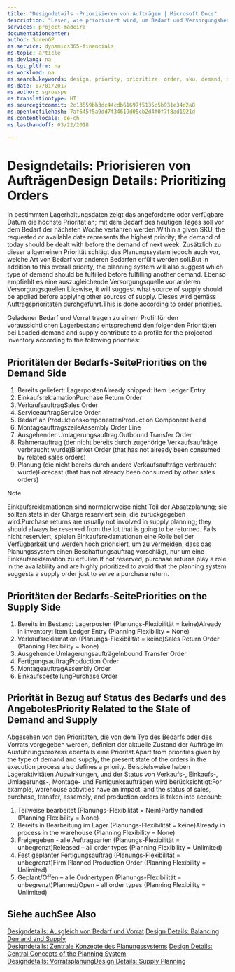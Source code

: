 ```yaml
---
title: "Designdetails -Priorisieren von Aufträgen | Microsoft Docs"
description: "Lesen, wie priorisiert wird, um Bedarf und Versorgungsbedarf zu erfüllen."
services: project-madeira
documentationcenter: 
author: SorenGP
ms.service: dynamics365-financials
ms.topic: article
ms.devlang: na
ms.tgt_pltfrm: na
ms.workload: na
ms.search.keywords: design, priority, prioritize, order, sku, demand, supply
ms.date: 07/01/2017
ms.author: sgroespe
ms.translationtype: HT
ms.sourcegitcommit: 2c13559bb3dc44cdb61697f5135c5b931e34d2a8
ms.openlocfilehash: 7af645f5a9dd7f34619d05cb2d4f0f7f8ad1921d
ms.contentlocale: de-ch
ms.lasthandoff: 03/22/2018

---
```

# <a name="design-details-prioritizing-orders"></a><span data-ttu-id="b5f2c-103">Designdetails: Priorisieren von Aufträgen</span><span class="sxs-lookup"><span data-stu-id="b5f2c-103">Design Details: Prioritizing Orders</span></span>
<span data-ttu-id="b5f2c-104">In bestimmten Lagerhaltungsdaten zeigt das angeforderte oder verfügbare Datum die höchste Priorität an; mit dem Bedarf des heutigen Tages soll vor dem Bedarf der nächsten Woche verfahren werden.</span><span class="sxs-lookup"><span data-stu-id="b5f2c-104">Within a given SKU, the requested or available date represents the highest priority; the demand of today should be dealt with before the demand of next week.</span></span> <span data-ttu-id="b5f2c-105">Zusätzlich zu dieser allgemeinen Priorität schlägt das Planungssystem jedoch auch vor, welche Art von Bedarf vor anderen Bedarfen erfüllt werden soll.</span><span class="sxs-lookup"><span data-stu-id="b5f2c-105">But in addition to this overall priority, the planning system will also suggest which type of demand should be fulfilled before fulfilling another demand.</span></span> <span data-ttu-id="b5f2c-106">Ebenso empfiehlt es eine auszugleichende Versorgungsquelle vor anderen Versorgungsquellen.</span><span class="sxs-lookup"><span data-stu-id="b5f2c-106">Likewise, it will suggest what source of supply should be applied before applying other sources of supply.</span></span> <span data-ttu-id="b5f2c-107">Dieses wird gemäss Auftragsprioritäten durchgeführt.</span><span class="sxs-lookup"><span data-stu-id="b5f2c-107">This is done according to order priorities.</span></span>  
  
<span data-ttu-id="b5f2c-108">Geladener Bedarf und Vorrat tragen zu einem Profil für den voraussichtlichen Lagerbestand entsprechend den folgenden Prioritäten bei:</span><span class="sxs-lookup"><span data-stu-id="b5f2c-108">Loaded demand and supply contribute to a profile for the projected inventory according to the following priorities:</span></span>  
  
## <a name="priorities-on-the-demand-side"></a><span data-ttu-id="b5f2c-109">Prioritäten der Bedarfs-Seite</span><span class="sxs-lookup"><span data-stu-id="b5f2c-109">Priorities on the Demand Side</span></span>  
1. <span data-ttu-id="b5f2c-110">Bereits geliefert: Lagerposten</span><span class="sxs-lookup"><span data-stu-id="b5f2c-110">Already shipped: Item Ledger Entry</span></span>  
2. <span data-ttu-id="b5f2c-111">Einkaufsreklamation</span><span class="sxs-lookup"><span data-stu-id="b5f2c-111">Purchase Return Order</span></span>  
3. <span data-ttu-id="b5f2c-112">Verkaufsauftrag</span><span class="sxs-lookup"><span data-stu-id="b5f2c-112">Sales Order</span></span>  
4. <span data-ttu-id="b5f2c-113">Serviceauftrag</span><span class="sxs-lookup"><span data-stu-id="b5f2c-113">Service Order</span></span>  
5. <span data-ttu-id="b5f2c-114">Bedarf an Produktionskomponenten</span><span class="sxs-lookup"><span data-stu-id="b5f2c-114">Production Component Need</span></span>  
6. <span data-ttu-id="b5f2c-115">Montageauftragszeile</span><span class="sxs-lookup"><span data-stu-id="b5f2c-115">Assembly Order Line</span></span>  
7. <span data-ttu-id="b5f2c-116">Ausgehender Umlagerungsauftrag.</span><span class="sxs-lookup"><span data-stu-id="b5f2c-116">Outbound Transfer Order</span></span>  
8. <span data-ttu-id="b5f2c-117">Rahmenauftrag (der nicht bereits durch zugehörige Verkaufsaufträge verbraucht wurde)</span><span class="sxs-lookup"><span data-stu-id="b5f2c-117">Blanket Order (that has not already been consumed by related sales orders)</span></span>  
9. <span data-ttu-id="b5f2c-118">Planung (die nicht bereits durch andere Verkaufsaufträge verbraucht wurde)</span><span class="sxs-lookup"><span data-stu-id="b5f2c-118">Forecast (that has not already been consumed by other sales orders)</span></span>  
  
> [!NOTE]  
>  <span data-ttu-id="b5f2c-119">Einkaufsreklamationen sind normalerweise nicht Teil der Absatzplanung; sie sollten stets in der Charge reserviert sein, die zurückgegeben wird.</span><span class="sxs-lookup"><span data-stu-id="b5f2c-119">Purchase returns are usually not involved in supply planning; they should always be reserved from the lot that is going to be returned.</span></span> <span data-ttu-id="b5f2c-120">Falls nicht reserviert, spielen Einkaufsreklamationen eine Rolle bei der Verfügbarkeit und werden hoch priorisiert, um zu vermeiden, dass das Planungssystem einen Beschaffungsauftrag vorschlägt, nur um eine Einkaufsreklamation zu erfüllen.</span><span class="sxs-lookup"><span data-stu-id="b5f2c-120">If not reserved, purchase returns play a role in the availability and are highly prioritized to avoid that the planning system suggests a supply order just to serve a purchase return.</span></span>  
  
## <a name="priorities-on-the-supply-side"></a><span data-ttu-id="b5f2c-121">Prioritäten der Bedarfs-Seite</span><span class="sxs-lookup"><span data-stu-id="b5f2c-121">Priorities on the Supply Side</span></span>  
1. <span data-ttu-id="b5f2c-122">Bereits im Bestand: Lagerposten (Planungs-Flexibilität = keine)</span><span class="sxs-lookup"><span data-stu-id="b5f2c-122">Already in inventory: Item Ledger Entry (Planning Flexibility = None)</span></span>  
2. <span data-ttu-id="b5f2c-123">Verkaufsreklamation (Planungs-Flexibilität = keine)</span><span class="sxs-lookup"><span data-stu-id="b5f2c-123">Sales Return Order (Planning Flexibility = None)</span></span>  
3. <span data-ttu-id="b5f2c-124">Ausgehende Umlagerungsaufträge</span><span class="sxs-lookup"><span data-stu-id="b5f2c-124">Inbound Transfer Order</span></span>  
4. <span data-ttu-id="b5f2c-125">Fertigungsauftrag</span><span class="sxs-lookup"><span data-stu-id="b5f2c-125">Production Order</span></span>  
5. <span data-ttu-id="b5f2c-126">Montageauftrag</span><span class="sxs-lookup"><span data-stu-id="b5f2c-126">Assembly Order</span></span>  
6. <span data-ttu-id="b5f2c-127">Einkaufsbestellung</span><span class="sxs-lookup"><span data-stu-id="b5f2c-127">Purchase Order</span></span>  
  
## <a name="priority-related-to-the-state-of-demand-and-supply"></a><span data-ttu-id="b5f2c-128">Priorität in Bezug auf Status des Bedarfs und des Angebotes</span><span class="sxs-lookup"><span data-stu-id="b5f2c-128">Priority Related to the State of Demand and Supply</span></span>  
<span data-ttu-id="b5f2c-129">Abgesehen von den Prioritäten, die von dem Typ des Bedarfs oder des Vorrats vorgegeben werden, definiert der aktuelle Zustand der Aufträge im Ausführungsprozess ebenfalls eine Priorität.</span><span class="sxs-lookup"><span data-stu-id="b5f2c-129">Apart from priorities given by the type of demand and supply, the present state of the orders in the execution process also defines a priority.</span></span> <span data-ttu-id="b5f2c-130">Beispielsweise haben Lageraktivitäten Auswirkungen, und der Status von Verkaufs-, Einkaufs-, Umlagerungs-, Montage- und Fertigunksaufträgen wird berücksichtigt:</span><span class="sxs-lookup"><span data-stu-id="b5f2c-130">For example, warehouse activities have an impact, and the status of sales, purchase, transfer, assembly, and production orders is taken into account:</span></span>  
  
1. <span data-ttu-id="b5f2c-131">Teilweise bearbeitet (Planungs-Flexibilität = Nein)</span><span class="sxs-lookup"><span data-stu-id="b5f2c-131">Partly handled (Planning Flexibility = None)</span></span>  
2. <span data-ttu-id="b5f2c-132">Bereits in Bearbeitung im Lager (Planungs-Flexibilität = keine)</span><span class="sxs-lookup"><span data-stu-id="b5f2c-132">Already in process in the warehouse (Planning Flexibility = None)</span></span>  
3. <span data-ttu-id="b5f2c-133">Freigegeben - alle Auftragsarten (Planungs-Flexibilität = unbegrenzt)</span><span class="sxs-lookup"><span data-stu-id="b5f2c-133">Released – all order types (Planning Flexibility = Unlimited)</span></span>  
4. <span data-ttu-id="b5f2c-134">Fest geplanter Fertigungsauftrag (Planungs-Flexibilität = unbegrenzt)</span><span class="sxs-lookup"><span data-stu-id="b5f2c-134">Firm Planned Production Order (Planning Flexibility = Unlimited)</span></span>  
5. <span data-ttu-id="b5f2c-135">Geplant/Offen – alle Ordnertypen (Planungs-Flexibilität = unbegrenzt)</span><span class="sxs-lookup"><span data-stu-id="b5f2c-135">Planned/Open – all order types (Planning Flexibility = Unlimited)</span></span>  
  
## <a name="see-also"></a><span data-ttu-id="b5f2c-136">Siehe auch</span><span class="sxs-lookup"><span data-stu-id="b5f2c-136">See Also</span></span>  
<span data-ttu-id="b5f2c-137">[Designdetails: Ausgleich von Bedarf und Vorrat](design-details-balancing-demand-and-supply.md) </span><span class="sxs-lookup"><span data-stu-id="b5f2c-137">[Design Details: Balancing Demand and Supply](design-details-balancing-demand-and-supply.md) </span></span>  
<span data-ttu-id="b5f2c-138">[Designdetails: Zentrale Konzepte des Planungssystems](design-details-central-concepts-of-the-planning-system.md) </span><span class="sxs-lookup"><span data-stu-id="b5f2c-138">[Design Details: Central Concepts of the Planning System](design-details-central-concepts-of-the-planning-system.md) </span></span>  
[<span data-ttu-id="b5f2c-139">Designdetails: Vorratsplanung</span><span class="sxs-lookup"><span data-stu-id="b5f2c-139">Design Details: Supply Planning</span></span>](design-details-supply-planning.md)
